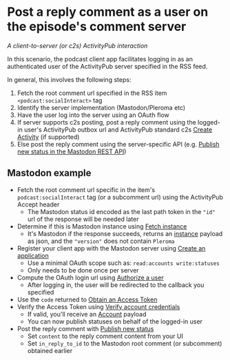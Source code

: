# Post a reply comment as a user on the episode's comment server

_A client-to-server (or c2s) ActivityPub interaction_

In this scenario, the podcast client app facilitates logging in as an authenticated user of the ActivityPub server specified in the RSS feed.

In general, this involves the following steps:
1. Fetch the root comment url specified in the RSS item `<podcast:socialInteract>` tag
2. Identify the server implementation (Mastodon/Pleroma etc)
3. Have the user log into the server using an OAuth flow
4. If server supports c2s posting, post a reply comment using the logged-in user's ActivityPub outbox url and ActivityPub standard c2s [Create Activity](https://www.w3.org/TR/activitypub/#create-activity-outbox) (if supported)
5. Else post the reply comment using the server-specific API (e.g. [Publish new status in the Mastodon REST API](https://docs.joinmastodon.org/methods/statuses/))

## Mastodon example
* Fetch the root comment url specific in the item's `podcast:socialInteract` tag (or a subcomment url) using the ActivityPub Accept header
   * The Mastodon status id encoded as the last path token in the `"id"` url of the response will be needed later
* Determine if this is Mastodon instance using [Fetch instance](https://docs.joinmastodon.org/methods/instance/)
   * It's Mastodon if the response succeeds, returns an [instance](https://docs.joinmastodon.org/entities/instance/) payload as json, and the `"version"` does not contain `Pleroma`
* Register your client app with the Mastodon server using [Create an application](https://docs.joinmastodon.org/methods/apps/)
   * Use a minimal OAuth scope such as: `read:accounts write:statuses`
   * Only needs to be done once per server
* Compute the OAuth login url using [Authorize a user](https://docs.joinmastodon.org/methods/apps/oauth/#authorize-a-user)
   * After logging in, the user will be redirected to the callback you specified
* Use the `code` returned to [Obtain an Access Token](https://docs.joinmastodon.org/methods/apps/oauth/#obtain-a-token)
* Verify the Access Token using [Verify account credentials](https://docs.joinmastodon.org/methods/accounts/)
   * If valid, you'll receive an [Account](https://docs.joinmastodon.org/entities/account/) payload
   * You can now publish statuses on behalf of the logged-in user
* Post the reply comment with [Publish new status](https://docs.joinmastodon.org/methods/statuses/)
   * Set `content` to the reply comment content from your UI
   * Set `in_reply_to_id` to the Mastodon root comment (or subcomment) obtained earlier
  